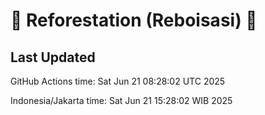 
# 🌳 Reforestation (Reboisasi) 🌲

## Last Updated

GitHub Actions time: Sat Jun 21 08:28:02 UTC 2025

Indonesia/Jakarta time: Sat Jun 21 15:28:02 WIB 2025
